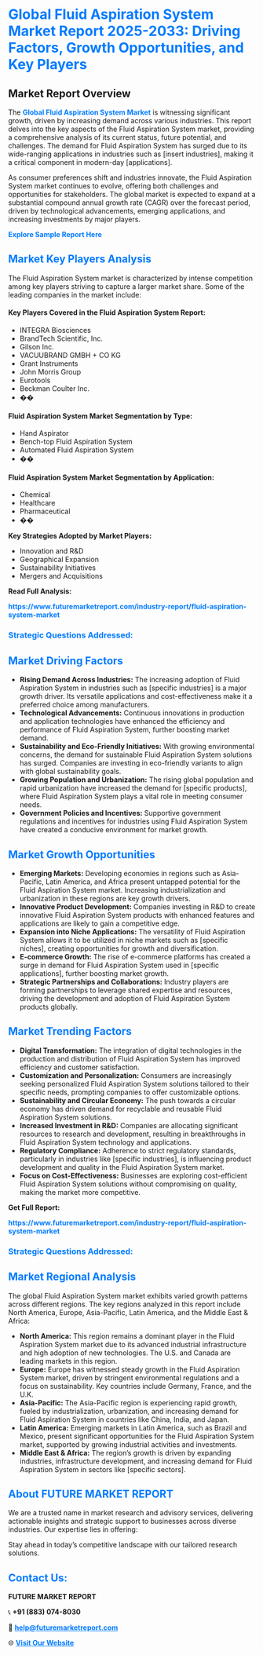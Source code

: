 <h1 style="color: #007BFF;">Global Fluid Aspiration System Market Report 2025-2033: Driving Factors, Growth Opportunities, and Key Players</h1>

<section id="overview">
<h2>Market Report Overview</h2>
<p>The <a href="https://www.futuremarketreport.com/industry-report/fluid-aspiration-system-market" style="color: #007BFF; text-decoration: none;"><strong>Global Fluid Aspiration System Market</strong></a> is witnessing significant growth, driven by increasing demand across various industries. This report delves into the key aspects of the Fluid Aspiration System market, providing a comprehensive analysis of its current status, future potential, and challenges. The demand for Fluid Aspiration System has surged due to its wide-ranging applications in industries such as [insert industries], making it a critical component in modern-day [applications].</p>
<p>As consumer preferences shift and industries innovate, the Fluid Aspiration System market continues to evolve, offering both challenges and opportunities for stakeholders. The global market is expected to expand at a substantial compound annual growth rate (CAGR) over the forecast period, driven by technological advancements, emerging applications, and increasing investments by major players.</p>
</section>

<section id="overview">
<p><a href="https://www.futuremarketreport.com/request-sample/reportId=118226" style="color: #007BFF; text-decoration: none;"><strong>Explore Sample Report Here</strong></a></p>
</section>

<section id="key-players">
<h2 style="color: #007BFF;">Market Key Players Analysis</h2>
<p>The Fluid Aspiration System market is characterized by intense competition among key players striving to capture a larger market share. Some of the leading companies in the market include:</p>
<h4>Key Players Covered in the Fluid Aspiration System Report:</h4>
<ul><li>INTEGRA Biosciences</li><li>BrandTech Scientific, Inc.</li><li>Gilson Inc.</li><li>VACUUBRAND GMBH + CO KG</li><li>Grant Instruments</li><li>John Morris Group</li><li>Eurotools</li><li>Beckman Coulter Inc.</li><li>��</li></ul>
<h4>Fluid Aspiration System Market Segmentation by Type:</h4>
<ul><li>Hand Aspirator</li><li>Bench-top Fluid Aspiration System</li><li>Automated Fluid Aspiration System</li><li>��</li></ul>

<h4>Fluid Aspiration System Market Segmentation by Application:</h4>
<ul><li>Chemical</li><li>Healthcare</li><li>Pharmaceutical</li><li>��</li></ul>
<p><strong>Key Strategies Adopted by Market Players:</strong></p>
<ul>
<li>Innovation and R&D</li>
<li>Geographical Expansion</li>
<li>Sustainability Initiatives</li>
<li>Mergers and Acquisitions</li>
</ul>
</section>

<section>
<p><strong>Read Full Analysis: </strong></p><a href="https://www.futuremarketreport.com/industry-report/fluid-aspiration-system-market" style="color: #007BFF; text-decoration: none;"><strong>https://www.futuremarketreport.com/industry-report/fluid-aspiration-system-market</strong></a>
<h3 style="color: #007BFF;">Strategic Questions Addressed:</h3>
</section>

<section id="driving-factors">
<h2 style="color: #007BFF;">Market Driving Factors</h2>
<ul>
<li><strong>Rising Demand Across Industries:</strong> The increasing adoption of Fluid Aspiration System in industries such as [specific industries] is a major growth driver. Its versatile applications and cost-effectiveness make it a preferred choice among manufacturers.</li>
<li><strong>Technological Advancements:</strong> Continuous innovations in production and application technologies have enhanced the efficiency and performance of Fluid Aspiration System, further boosting market demand.</li>
<li><strong>Sustainability and Eco-Friendly Initiatives:</strong> With growing environmental concerns, the demand for sustainable Fluid Aspiration System solutions has surged. Companies are investing in eco-friendly variants to align with global sustainability goals.</li>
<li><strong>Growing Population and Urbanization:</strong> The rising global population and rapid urbanization have increased the demand for [specific products], where Fluid Aspiration System plays a vital role in meeting consumer needs.</li>
<li><strong>Government Policies and Incentives:</strong> Supportive government regulations and incentives for industries using Fluid Aspiration System have created a conducive environment for market growth.</li>
</ul>
</section>

<section id="growth-opportunities">
<h2 style="color: #007BFF;">Market Growth Opportunities</h2>
<ul>
<li><strong>Emerging Markets:</strong> Developing economies in regions such as Asia-Pacific, Latin America, and Africa present untapped potential for the Fluid Aspiration System market. Increasing industrialization and urbanization in these regions are key growth drivers.</li>
<li><strong>Innovative Product Development:</strong> Companies investing in R&D to create innovative Fluid Aspiration System products with enhanced features and applications are likely to gain a competitive edge.</li>
<li><strong>Expansion into Niche Applications:</strong> The versatility of Fluid Aspiration System allows it to be utilized in niche markets such as [specific niches], creating opportunities for growth and diversification.</li>
<li><strong>E-commerce Growth:</strong> The rise of e-commerce platforms has created a surge in demand for Fluid Aspiration System used in [specific applications], further boosting market growth.</li>
<li><strong>Strategic Partnerships and Collaborations:</strong> Industry players are forming partnerships to leverage shared expertise and resources, driving the development and adoption of Fluid Aspiration System products globally.</li>
</ul>
</section>

<section id="trending-factors">
<h2 style="color: #007BFF;">Market Trending Factors</h2>
<ul>
<li><strong>Digital Transformation:</strong> The integration of digital technologies in the production and distribution of Fluid Aspiration System has improved efficiency and customer satisfaction.</li>
<li><strong>Customization and Personalization:</strong> Consumers are increasingly seeking personalized Fluid Aspiration System solutions tailored to their specific needs, prompting companies to offer customizable options.</li>
<li><strong>Sustainability and Circular Economy:</strong> The push towards a circular economy has driven demand for recyclable and reusable Fluid Aspiration System solutions.</li>
<li><strong>Increased Investment in R&D:</strong> Companies are allocating significant resources to research and development, resulting in breakthroughs in Fluid Aspiration System technology and applications.</li>
<li><strong>Regulatory Compliance:</strong> Adherence to strict regulatory standards, particularly in industries like [specific industries], is influencing product development and quality in the Fluid Aspiration System market.</li>
<li><strong>Focus on Cost-Effectiveness:</strong> Businesses are exploring cost-efficient Fluid Aspiration System solutions without compromising on quality, making the market more competitive.</li>
</ul>
</section>

<section>
<p><strong>Get Full Report: </strong></p><a href="https://www.futuremarketreport.com/industry-report/fluid-aspiration-system-market" style="color: #007BFF; text-decoration: none;"><strong>https://www.futuremarketreport.com/industry-report/fluid-aspiration-system-market</strong></a>
<h3 style="color: #007BFF;">Strategic Questions Addressed:</h3>
</section>


<section id="regional-analysis">
<h2 style="color: #007BFF;">Market Regional Analysis</h2>
<p>The global Fluid Aspiration System market exhibits varied growth patterns across different regions. The key regions analyzed in this report include North America, Europe, Asia-Pacific, Latin America, and the Middle East & Africa:</p>
<ul>
<li><strong>North America:</strong> This region remains a dominant player in the Fluid Aspiration System market due to its advanced industrial infrastructure and high adoption of new technologies. The U.S. and Canada are leading markets in this region.</li>
<li><strong>Europe:</strong> Europe has witnessed steady growth in the Fluid Aspiration System market, driven by stringent environmental regulations and a focus on sustainability. Key countries include Germany, France, and the U.K.</li>
<li><strong>Asia-Pacific:</strong> The Asia-Pacific region is experiencing rapid growth, fueled by industrialization, urbanization, and increasing demand for Fluid Aspiration System in countries like China, India, and Japan.</li>
<li><strong>Latin America:</strong> Emerging markets in Latin America, such as Brazil and Mexico, present significant opportunities for the Fluid Aspiration System market, supported by growing industrial activities and investments.</li>
<li><strong>Middle East & Africa:</strong> The region’s growth is driven by expanding industries, infrastructure development, and increasing demand for Fluid Aspiration System in sectors like [specific sectors].</li>
</ul>
</section>

<footer>
<h2 style="color: #007BFF;">About FUTURE MARKET REPORT</h2>
<p>We are a trusted name in market research and advisory services, delivering actionable insights and strategic support to businesses across diverse industries. Our expertise lies in offering:</p>

<p>Stay ahead in today’s competitive landscape with our tailored research solutions.</p>

<h2 style="color: #007BFF;">Contact Us:</h2>
<p><strong>FUTURE MARKET REPORT</strong></p>
<p>📞 <strong>+91 (883) 074-8030</strong></p>
<p>📧 <strong><a href="mailto:help@futuremarketreport.com" style="color: #007BFF;">help@futuremarketreport.com</a></strong></p>
<p>🌐 <strong><a href="https://www.futuremarketreport.com/" style="color: #007BFF;">Visit Our Website</a></strong></p>
</footer>